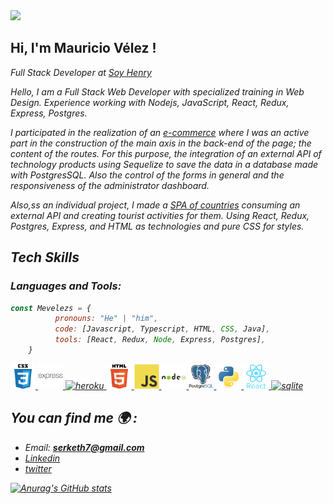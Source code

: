 
<img src ="https://styde.net/wp-content/uploads/2019/09/github-composer.jpg" halt = 'image' >

<h2> Hi, I'm Mauricio Vélez ! </h2>
<p><em> Full Stack Developer at <a href="http://soyhenry.com"> Soy Henry </a></p>


<p><em>Hello, I am a Full Stack Web Developer with specialized training in Web Design. Experience working with Nodejs, JavaScript, React, Redux, Express, Postgres.
 
I participated in the realization of an [e-commerce](https://front-wheat-gamma.vercel.app/) where I was an active part in the construction of the main axis in the back-end of the page; the content of the routes. For this purpose, the integration of an external API of technology products using Sequelize to save the data in a database made with PostgresSQL. Also the control of the forms in general and the responsiveness of the administrator dashboard.


Also,ss an individual project, I made a [SPA of countries](https://pi-coutries-git-master-mevelezs.vercel.app/) consuming an external API and creating tourist activities for them. Using React, Redux, Postgres, Express, and HTML as technologies and pure CSS for styles.<p/>
          
 ## Tech Skills
 <h3 align="left">Languages and Tools:</h3>
 
```javascript
const Mevelezs = {
          pronouns: "He" | "him",
          code: [Javascript, Typescript, HTML, CSS, Java],
          tools: [React, Redux, Node, Express, Postgres],
    }
```
<p align="left"> <a href="https://www.w3schools.com/css/" target="_blank" rel="noreferrer"> <img src="https://raw.githubusercontent.com/devicons/devicon/master/icons/css3/css3-original-wordmark.svg" alt="css3" width="40" height="40"/> </a> <a href="https://expressjs.com" target="_blank" rel="noreferrer"> <img src="https://raw.githubusercontent.com/devicons/devicon/master/icons/express/express-original-wordmark.svg" alt="express" width="40" height="40"/> </a> <a href="https://heroku.com" target="_blank" rel="noreferrer"> <img src="https://www.vectorlogo.zone/logos/heroku/heroku-icon.svg" alt="heroku" width="40" height="40"/> </a> <a href="https://www.w3.org/html/" target="_blank" rel="noreferrer"> <img src="https://raw.githubusercontent.com/devicons/devicon/master/icons/html5/html5-original-wordmark.svg" alt="html5" width="40" height="40"/> </a> <a href="https://developer.mozilla.org/en-US/docs/Web/JavaScript" target="_blank" rel="noreferrer"> <img src="https://raw.githubusercontent.com/devicons/devicon/master/icons/javascript/javascript-original.svg" alt="javascript" width="40" height="40"/> </a> <a href="https://nodejs.org" target="_blank" rel="noreferrer"> <img src="https://raw.githubusercontent.com/devicons/devicon/master/icons/nodejs/nodejs-original-wordmark.svg" alt="nodejs" width="40" height="40"/> </a> <a href="https://www.postgresql.org" target="_blank" rel="noreferrer"> <img src="https://raw.githubusercontent.com/devicons/devicon/master/icons/postgresql/postgresql-original-wordmark.svg" alt="postgresql" width="40" height="40"/> </a> <a href="https://www.python.org" target="_blank" rel="noreferrer"> <img src="https://raw.githubusercontent.com/devicons/devicon/master/icons/python/python-original.svg" alt="python" width="40" height="40"/> </a> <a href="https://reactjs.org/" target="_blank" rel="noreferrer"> <img src="https://raw.githubusercontent.com/devicons/devicon/master/icons/react/react-original-wordmark.svg" alt="react" width="40" height="40"/> </a> <a href="https://www.sqlite.org/" target="_blank" rel="noreferrer"> <img src="https://www.vectorlogo.zone/logos/sqlite/sqlite-icon.svg" alt="sqlite" width="40" height="40"/> </a> </p>

## You can find me 🌍 :
- Email: **serketh7@gmail.com**
- [Linkedin](https://www.linkedin.com/in/mauricio-v%C3%A9lez-sol%C3%ADs/)
- [twitter](https://twitter.com/Mevelezs?t=b4EDsWnRSlgOk0QrYoN6dg&s=08)

          
[![Anurag's GitHub stats](https://github-readme-stats.vercel.app/api?username=Mevelezs)](https://github.com/anuraghazra/github-readme-stats)
